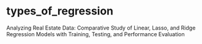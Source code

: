 # types_of_regression
Analyzing Real Estate Data: Comparative Study of Linear, Lasso, and Ridge Regression Models with Training, Testing, and Performance Evaluation
